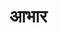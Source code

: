 [description]: # "People that have made great contributions to security in the Samizdat application"
[keywords]: # "security,people,gratitude"

# आभार
